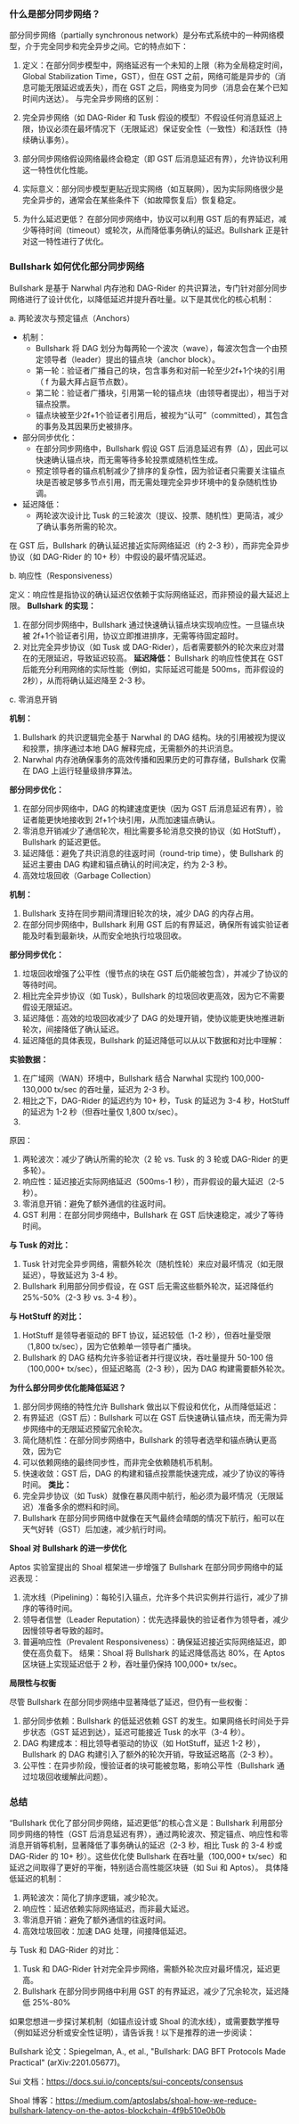 ### 什么是部分同步网络？
部分同步网络（partially synchronous network）是分布式系统中的一种网络模型，介于完全同步和完全异步之间。它的特点如下：
1. 定义：在部分同步模型中，网络延迟有一个未知的上限（称为全局稳定时间，Global Stabilization Time，GST），但在 GST 之前，网络可能是异步的（消息可能无限延迟或丢失），而在 GST 之后，网络变为同步（消息会在某个已知时间内送达）。
与完全异步网络的区别：

1. 完全异步网络（如 DAG-Rider 和 Tusk 假设的模型）不假设任何消息延迟上限，协议必须在最坏情况下（无限延迟）保证安全性（一致性）和活跃性（持续确认事务）。
2. 部分同步网络假设网络最终会稳定（即 GST 后消息延迟有界），允许协议利用这一特性优化性能。
3. 实际意义：部分同步模型更贴近现实网络（如互联网），因为实际网络很少是完全异步的，通常会在某些条件下（如故障恢复后）恢复稳定。
4. 为什么延迟更低？ 在部分同步网络中，协议可以利用 GST 后的有界延迟，减少等待时间（timeout）或轮次，从而降低事务确认的延迟。Bullshark 正是针对这一特性进行了优化。

### Bullshark 如何优化部分同步网络
Bullshark 是基于 Narwhal 内存池和 DAG-Rider 的共识算法，专门针对部分同步网络进行了设计优化，以降低延迟并提升吞吐量。以下是其优化的核心机制：

a. 两轮波次与预定锚点（Anchors）
- 机制：
   - Bullshark 将 DAG 划分为每两轮一个波次（wave），每波次包含一个由预定领导者（leader）提出的锚点块（anchor block）。
   - 第一轮：验证者广播自己的块，包含事务和对前一轮至少2f+1个块的引用（ f 为最大拜占庭节点数）。
   - 第二轮：验证者广播块，引用第一轮的锚点块（由领导者提出），相当于对锚点投票。
   - 锚点块被至少2f+1个验证者引用后，被视为“认可”（committed），其包含的事务及其因果历史被排序。
- 部分同步优化：
   - 在部分同步网络中，Bullshark 假设 GST 后消息延迟有界（Δ），因此可以快速确认锚点块，而无需等待多轮投票或随机性生成。
   - 预定领导者的锚点机制减少了排序的复杂性，因为验证者只需要关注锚点块是否被足够多节点引用，而无需处理完全异步环境中的复杂随机性协调。
- 延迟降低：
  - 两轮波次设计比 Tusk 的三轮波次（提议、投票、随机性）更简洁，减少了确认事务所需的轮次。

在 GST 后，Bullshark 的确认延迟接近实际网络延迟（约 2-3 秒），而非完全异步协议（如 DAG-Rider 的 10+ 秒）中假设的最坏情况延迟。

b. 响应性（Responsiveness）

定义：响应性是指协议的确认延迟仅依赖于实际网络延迟，而非预设的最大延迟上限。
**Bullshark 的实现：**
1. 在部分同步网络中，Bullshark 通过快速确认锚点块实现响应性。一旦锚点块被 2f+1个验证者引用，协议立即推进排序，无需等待固定超时。
2. 对比完全异步协议（如 Tusk 或 DAG-Rider），后者需要额外的轮次来应对潜在的无限延迟，导致延迟较高。
**延迟降低：**
Bullshark 的响应性使其在 GST 后能充分利用网络的实际性能（例如，实际延迟可能是 500ms，而非假设的 2秒），从而将确认延迟降至 2-3 秒。

c. 零消息开销

**机制：**
1. Bullshark 的共识逻辑完全基于 Narwhal 的 DAG 结构。块的引用被视为提议和投票，排序通过本地 DAG 解释完成，无需额外的共识消息。
2. Narwhal 内存池确保事务的高效传播和因果历史的可靠存储，Bullshark 仅需在 DAG 上运行轻量级排序算法。
   
**部分同步优化：**
1. 在部分同步网络中，DAG 的构建速度更快（因为 GST 后消息延迟有界），验证者能更快地接收到 2f+1个块引用，从而加速锚点确认。
2. 零消息开销减少了通信轮次，相比需要多轮消息交换的协议（如 HotStuff），Bullshark 的延迟更低。
3. 延迟降低：避免了共识消息的往返时间（round-trip time），使 Bullshark 的延迟主要由 DAG 构建和锚点确认的时间决定，约为 2-3 秒。
4. 高效垃圾回收（Garbage Collection）

**机制：**
1. Bullshark 支持在同步期间清理旧轮次的块，减少 DAG 的内存占用。
2. 在部分同步网络中，Bullshark 利用 GST 后的有界延迟，确保所有诚实验证者能及时看到最新块，从而安全地执行垃圾回收。
   
**部分同步优化：**

1. 垃圾回收增强了公平性（慢节点的块在 GST 后仍能被包含），并减少了协议的等待时间。
2. 相比完全异步协议（如 Tusk），Bullshark 的垃圾回收更高效，因为它不需要假设无限延迟。
3. 延迟降低：高效的垃圾回收减少了 DAG 的处理开销，使协议能更快地推进新轮次，间接降低了确认延迟。
4. 延迟降低的具体表现，Bullshark 的延迟降低可以从以下数据和对比中理解：
   
**实验数据：**
1. 在广域网（WAN）环境中，Bullshark 结合 Narwhal 实现约 100,000-130,000 tx/sec 的吞吐量，延迟为 2-3 秒。
2. 相比之下，DAG-Rider 的延迟约为 10+ 秒，Tusk 的延迟为 3-4 秒，HotStuff 的延迟为 1-2 秒（但吞吐量仅 1,800 tx/sec）。
3. 
原因：
1. 两轮波次：减少了确认所需的轮次（2 轮 vs. Tusk 的 3 轮或 DAG-Rider 的更多轮）。
2. 响应性：延迟接近实际网络延迟（500ms-1 秒），而非假设的最大延迟（2-5 秒）。
3. 零消息开销：避免了额外通信的往返时间。
4. GST 利用：在部分同步网络中，Bullshark 在 GST 后快速稳定，减少了等待时间。
   
**与 Tusk 的对比：**
1. Tusk 针对完全异步网络，需额外轮次（随机性轮）来应对最坏情况（如无限延迟），导致延迟为 3-4 秒。
2. Bullshark 利用部分同步假设，在 GST 后无需这些额外轮次，延迟降低约 25%-50%（2-3 秒 vs. 3-4 秒）。

**与 HotStuff 的对比：**
1. HotStuff 是领导者驱动的 BFT 协议，延迟较低（1-2 秒），但吞吐量受限（1,800 tx/sec），因为它依赖单一领导者广播块。
2. Bullshark 的 DAG 结构允许多验证者并行提议块，吞吐量提升 50-100 倍（100,000+ tx/sec），但延迟略高（2-3 秒），因为 DAG 构建需要额外轮次。
   
**为什么部分同步优化能降低延迟？**
1. 部分同步网络的特性允许 Bullshark 做出以下假设和优化，从而降低延迟：
2. 有界延迟（GST 后）：Bullshark 可以在 GST 后快速确认锚点块，而无需为异步网络中的无限延迟预留冗余轮次。
3. 简化随机性：在部分同步网络中，Bullshark 的领导者选举和锚点确认更高效，因为它
4. 可以依赖网络的最终同步性，而非完全依赖随机币机制。
5. 快速收敛：GST 后，DAG 的构建和锚点投票能快速完成，减少了协议的等待时间。
**类比：**
1. 完全异步协议（如 Tusk）就像在暴风雨中航行，船必须为最坏情况（无限延迟）准备多余的燃料和时间。
2. Bullshark 在部分同步网络中就像在天气最终会晴朗的情况下航行，船可以在天气好转（GST）后加速，减少航行时间。

**Shoal 对 Bullshark 的进一步优化**

Aptos 实验室提出的 Shoal 框架进一步增强了 Bullshark 在部分同步网络中的延迟表现：
1. 流水线（Pipelining）：每轮引入锚点，允许多个共识实例并行运行，减少了排序的等待时间。
2. 领导者信誉（Leader Reputation）：优先选择最快的验证者作为领导者，减少因慢领导者导致的超时。
3. 普遍响应性（Prevalent Responsiveness）：确保延迟接近实际网络延迟，即使在高负载下。
结果：Shoal 将 Bullshark 的延迟降低高达 80%，在 Aptos 区块链上实现延迟低于 2 秒，吞吐量仍保持 100,000+ tx/sec。

**局限性与权衡**

尽管 Bullshark 在部分同步网络中显著降低了延迟，但仍有一些权衡：
1. 部分同步依赖：Bullshark 的低延迟依赖 GST 的发生。如果网络长时间处于异步状态（GST 延迟到达），延迟可能接近 Tusk 的水平（3-4 秒）。
2. DAG 构建成本：相比领导者驱动的协议（如 HotStuff，延迟 1-2 秒），Bullshark 的 DAG 构建引入了额外的轮次开销，导致延迟略高（2-3 秒）。
3. 公平性：在异步阶段，慢验证者的块可能被忽略，影响公平性（Bullshark 通过垃圾回收缓解此问题）。

### 总结
“Bullshark 优化了部分同步网络，延迟更低”的核心含义是：Bullshark 利用部分同步网络的特性（GST 后消息延迟有界），通过两轮波次、预定锚点、响应性和零消息开销等机制，显著降低了事务确认的延迟（2-3 秒，相比 Tusk 的 3-4 秒或 DAG-Rider 的 10+ 秒）。这些优化使 Bullshark 在吞吐量（100,000+ tx/sec）和延迟之间取得了更好的平衡，特别适合高性能区块链（如 Sui 和 Aptos）。
具体降低延迟的机制：
1. 两轮波次：简化了排序逻辑，减少轮次。
2. 响应性：延迟依赖实际网络延迟，而非最大延迟。
3. 零消息开销：避免了额外通信的往返时间。
4. 高效垃圾回收：加速 DAG 处理，间接降低延迟。

与 Tusk 和 DAG-Rider 的对比：
1. Tusk 和 DAG-Rider 针对完全异步网络，需额外轮次应对最坏情况，延迟更高。
2. Bullshark 在部分同步网络中利用 GST 的有界延迟，减少了冗余轮次，延迟降低 25%-80%

如果您想进一步探讨某机制（如锚点设计或 Shoal 的流水线），或需要数学推导（例如延迟分析或安全性证明），请告诉我！以下是推荐的进一步阅读：
   
Bullshark 论文：Spiegelman, A., et al., "Bullshark: DAG BFT Protocols Made Practical" (arXiv:2201.05677)。

Sui 文档：https://docs.sui.io/concepts/sui-concepts/consensus

Shoal 博客：https://medium.com/aptoslabs/shoal-how-we-reduce-bullshark-latency-on-the-aptos-blockchain-4f9b510e0b0b
